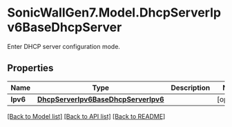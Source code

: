 # SonicWallGen7.Model.DhcpServerIpv6BaseDhcpServer
Enter DHCP server configuration mode.

## Properties

Name | Type | Description | Notes
------------ | ------------- | ------------- | -------------
**Ipv6** | [**DhcpServerIpv6BaseDhcpServerIpv6**](DhcpServerIpv6BaseDhcpServerIpv6.md) |  | [optional] 

[[Back to Model list]](../README.md#documentation-for-models) [[Back to API list]](../README.md#documentation-for-api-endpoints) [[Back to README]](../README.md)

